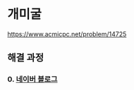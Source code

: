 # 개미굴
https://www.acmicpc.net/problem/14725
## 해결 과정
### 0. [네이버 블로그](https://blog.naver.com/alsrua7222/222628117642)
